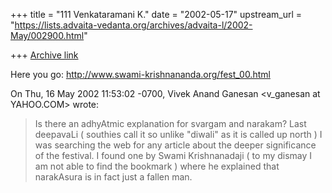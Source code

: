 +++
title = "111 Venkataramani K."
date = "2002-05-17"
upstream_url = "https://lists.advaita-vedanta.org/archives/advaita-l/2002-May/002900.html"

+++
[Archive link](https://lists.advaita-vedanta.org/archives/advaita-l/2002-May/002900.html)

Here you go:
http://www.swami-krishnananda.org/fest_00.html

On Thu, 16 May 2002 11:53:02 -0700, Vivek Anand Ganesan
<v_ganesan at YAHOO.COM> wrote:

>Is there an adhyAtmic explanation for svargam and narakam?
>Last deepavaLi ( southies call it so unlike "diwali" as it
>is called up north ) I was searching the web for any
>article about the deeper significance of the festival.
>I found one by Swami Krishnanadaji ( to my dismay I am not
>able to find the bookmark ) where he explained that
>narakAsura is in fact just a fallen man.

